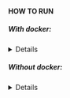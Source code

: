 <!-- 
TODO LIST:
- argparse (turn off selected analyzers; csv files paths; create charts; ...)
 -->
 
 #### HOW TO RUN
 
 ##### With docker: 
 <details>
   

Run in bash shell: 
 ```
 git clone https://github.com/yaxlie/youtube-trending-videos.git
 cd youtube-trending-videos
 docker build -t yt-trending .
 docker run -it yt-trending
 ```
 + *You can ommit **-it**, but then you will not see progress bar*.
 + *Maybe you will need to add **sudo** prefix.*
 
 </details>
 
  ##### Without docker: 
 <details>
   

 Just use docker, please :smile:
 <!-- TODO -->
  <details>
 If you really don't want to use docker, follow the steps in <b>Dockerfile</b>, but before that - <b>create virtual environment</b> for python.
  </details>
   
 
 </details>
